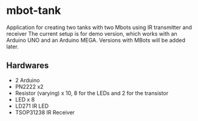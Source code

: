 # mbot-tank
Application for creating two tanks with two Mbots using IR transmitter and receiver
The current setup is for demo version, which works with an Arduino UNO 
and an Arduino MEGA.
Versions with MBots will be added later.

## Hardwares
- 2 Arduino
- PN2222 x2
- Resistor (varying) x 10, 8 for the LEDs and 2 for the transistor
- LED x 8
- LD271 IR LED
- TSOP31238 IR Receiver
